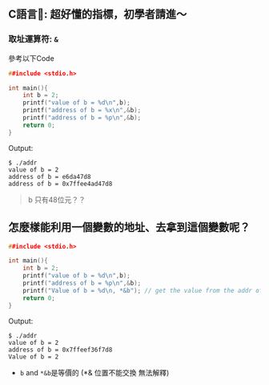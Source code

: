 ## C語言: 超好懂的指標，初學者請進～

### 取址運算符: ```&```

參考以下Code

```c
##include <stdio.h>

int main(){
    int b = 2;
    printf("value of b = %d\n",b);
    printf("address of b = %x\n",&b);
    printf("address of b = %p\n",&b);
    return 0;
}
```
Output:
```shell
$ ./addr
value of b = 2
address of b = e6da47d8
address of b = 0x7ffee4ad47d8
```
> b 只有48位元？？

## 怎麼樣能利用一個變數的地址、去拿到這個變數呢？

```c
##include <stdio.h>

int main(){
    int b = 2;
    printf("value of b = %d\n",b);
    printf("address of b = %p\n",&b);
    printf("Value of b = %d\n, *&b"); // get the value from the addr of b
    return 0;
}
```
Output:
```shell
$ ./addr
value of b = 2
address of b = 0x7ffeef36f7d8
Value of b = 2
```
* ```b``` and ```*&b```是等價的 (*& 位置不能交換 無法解釋)
